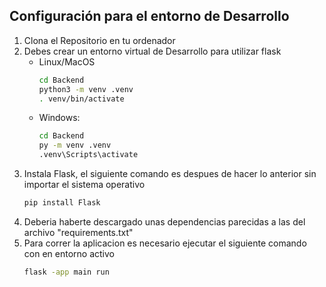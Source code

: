 ## Configuración para el entorno de Desarrollo
1. Clona el Repositorio en tu ordenador
2. Debes crear un entorno virtual de Desarrollo para utilizar flask
    * Linux/MacOS
        ```bash
        cd Backend
        python3 -m venv .venv
        . venv/bin/activate
        ```
    * Windows:
        ```bash
        cd Backend
        py -m venv .venv
        .venv\Scripts\activate
        ```
3. Instala Flask, el siguiente comando es despues de hacer lo anterior sin importar el sistema operativo
    ```bash
    pip install Flask
    ```
4. Deberia haberte descargado unas dependencias parecidas a las del archivo "requirements.txt"
5. Para correr la aplicacion es necesario ejecutar el siguiente comando con en entorno activo
    ```bash
    flask -app main run
    ```